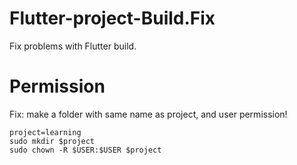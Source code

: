 # Flutter-project-Build.Fix
Fix problems with Flutter build.

# Permission 
Fix: make a folder with same name as project, and user permission!

```
project=learning
sudo mkdir $project
sudo chown -R $USER:$USER $project
```

